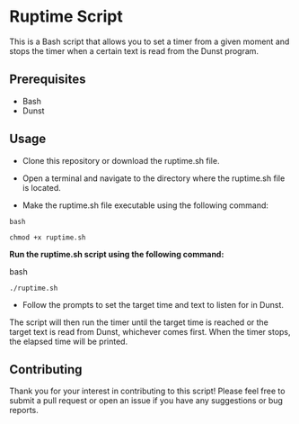 # Ruptime Script

This is a Bash script that allows you to set a timer from a given moment and stops the timer when a certain text is read from the Dunst program.

## Prerequisites

* Bash
* Dunst

## Usage

* Clone this repository or download the ruptime.sh file.

* Open a terminal and navigate to the directory where the ruptime.sh file is located.

* Make the ruptime.sh file executable using the following command:

`bash`

```
chmod +x ruptime.sh

```

**Run the ruptime.sh script using the following command:**

bash

`./ruptime.sh`

* Follow the prompts to set the target time and text to listen for in Dunst.

The script will then run the timer until the target time is reached or the target text is read from Dunst, whichever comes first. When the timer stops, the elapsed time will be printed.

## Contributing

Thank you for your interest in contributing to this script! Please feel free to submit a pull request or open an issue if you have any suggestions or bug reports.
